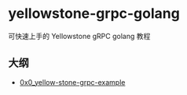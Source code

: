 # yellowstone-grpc-golang
可快速上手的 Yellowstone gRPC  golang 教程

## 大纲

- [0x0_yellow-stone-grpc-example](./0x0_yellow-stone-grpc-example/readme.md)
